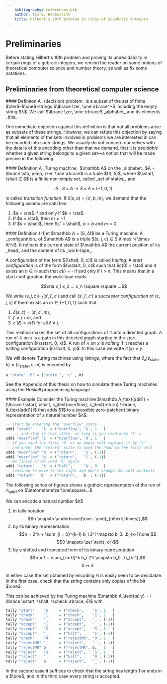 ```yaml
---
    bibliography: references.bib
    author: Tim B. Herbstrith
    title: Hilbert's 10th problem in rings of algebraic integers
---
```


$\newcommand{\sta}{\mathtt §} \newcommand{\emp}{\square} \newcommand{\zer}{\mathtt 0} \newcommand{\one}{\mathtt 1} \newcommand{\sstart}{s_{\text{start}}} \newcommand{\shalt}{s_{\text{halt}}} \newcommand{\scheck}{s_{\text{check}}}$

# Preliminaries

Before stating Hilbert's 10th problem and proving its undecidability in certain rings of algebraic integers, we remind the reader on some notions of theoretical computer science and number theory, as well as fix some notations.

## Preliminaries from theoretical computer science

<div class="Definition">
#### Definiton
A _(decision) problem_ is a subset of the set of finite $\zer$-$\one$-strings $\lbrace \zer, \one \rbrace^*$ including the empty string $λ$. We call $\lbrace \zer, \one \rbrace$ _alphabet_ and its elements _bits._
</div>

One immediate objection against this definition is that not all problems arise as subsets of these strings.
However, we can refute this objection by saying that all elements of the sets involved in problems we are interested in can be encoded into such strings.
We usually do not concern our selves with the details of this encoding other than that we demand, that it is _decidable_ whether a given string belongs to a given set—a notion that will be made precise in the following.

<div class="Definition">
#### Definition
A _Turing machine_ $\mathbb A$ on the _alphabet_ $A =  \lbrace \sta, \emp, \zer, \one \rbrace$ is a tuple $(S, δ)$, where $\sstart, \shalt ∈ S$ is a finite non-empty set, called _set of states_, and

$$δ: S \times A \to S \times A \times \lbrace -1, 0, 1 \rbrace$$

is called _transition function_. If $δ(s, a) = (s', b, m)$, we demand that the following axioms are satisfied.

1. $a = \sta$ if and only if $b = \sta$.
2. If $a = \sta$, then $m ≠ -1$.
3. If $s = \shalt$, then $s' = \shalt$, $a = b$ and $m = 0$.
</div>

<div class="Definition">
#### Definition
(-1)et $\mathbb A = (S, δ)$ be a Turing machine. A _configuration_ of $\mathbb A$ is a triple $(s, j, c) ∈ S \times ℕ \times A^ℕ$. It reflects the current state of $\mathbb A$ the current position of its _head_ and the content of its _work-tape_.

A configuration of the form $(\shalt, 0, c)$ is called _halting_.
A _start configuration_ is of the form $(\sstart, 0, c)$ such that $c(0) = \sta$ and it exists an $n ∈ ℕ$ such that $c(i) = \square$ if and only if $i > n$.
This means that in a start configuration the work-tape reads

$$\sta x_1 x_2 … x_n \square \square …$$

We write $(s, j, c) \vdash_1 (s', j', c')$ and call $(s', j', c')$ a _successor configuration_ of $(s, j, c)$ if there exists an $m ∈ \lbrace -1, 0, 1 \rbrace$ such that

1. $δ(s, c) = (s', c', m)$,
2. $j' = j + m$, and
3. $c'(ℓ) = c(ℓ)$ for all $ℓ ≠ j$.

This relation makes the set of all configurations of $\mathbb A$ into a directed graph. A _run_ of $\mathbb A$ on $x$ is a path in this directed graph starting in the start configuration $(\sstart, 0, x)$.
A run of $\mathbb A$ on $x$ is _halting_ if it reaches a halting configuration $(\shalt, 0, y)$.
In this case we write $\mathbb A (x) = y$.
</div>

We will denote Turing machines using listings, where the fact that $δ_\text{a} (s_\text{state}, b) = (s_\text{state'}, c, m)$ is encoded by

``` haskell
a "state" 'b' = ("state'", 'c' , m)
```

See the Appendix of this thesis on how to simulate these Turing machines using the _Haskell_ programming language.

<div class="Example">
#### Example
Consider the Turing machine $\mathbb A_\text{add1} = (\lbrace \sstart, \shalt, s_\text{overflow}, s_\text{return} \rbrace, δ_\text{add1})$ that adds $1$ to a (possible zero-patched) binary representation of a natural number $n$.


``` haskell
-- start by entering the "overflow" state ...
add1 "start"    '§' = ("overflow", '§', 1   )
-- ... and stay in this state, as long as you read only '1'-s
add1 "overflow" '1' = ("overflow", '0', 1   )
-- if you read the first '0' or an empty cell replace it by '1'
-- and enter the "return" state to move the head to the first cell
add1 "overflow" '0' = ("return",   '1', (-1))
add1 "overflow" '□' = ("return",   '1', (-1))
-- we finish if we read '§' again
add1 "return"   '§' = ("halt",     '§', 0   )
-- continue to move to the right and don't change the cell contents
add1 "return"   b   = ("return",   b  , (-1))

```

The following series of figures shows a grahpic representation of the run of $\mathbb A_\text{add1}$ on $\sta\one\one\zer\one\square…$
</div>

<div class="Example">
We can encode a natural number $n$

1. in tally notation
   $$n \mapsto \underbrace{\one…\one}_{n\text{-times}},$$
2. by its binary representation
   $$n = 2^k + \sum_{i = 0}^{k-1} b_i 2^i \mapsto b_0…b_{k-1}\one,$$
   $$0 \mapsto \zer \text{, or}$$
3. by a shifted and truncated form of its binary representation
   $$n = 1 + \sum_{i = 0}^k b_i 2^i \mapsto b_0…b_{k-1},$$
   $$0 \mapsto λ$$

In either case the set obtained by encoding $ℕ$ is easily seen to be decidable. In the first case, check that the string contains only copies of the bit $\one$:

This can be achieved by the Turing machine $\mathbb A_\text{tally} = ( \lbrace \sstart, \shalt, \scheck \rbrace, δ)$ with

``` haskell
tally "start"    'S'    = ("check",    'S', 1   )
tally "check"    '1'    = ("check",    '1', 1   )
tally "check"    '_'    = ("accept",   '_', (-1))
tally "accept"   '1'    = ("accept",   '_', (-1))
tally "accept"   'S'    = ("accept",   'S', 1   )
tally "accept"   '_'    = ("halt",     '1', (-1))
tally "check"    '0'    = ("rejectMR", '0', 1   )
tally "rejectMR" '_'    = ("reject",   '_', (-1))
tally "rejectMR" b      = ("rejectMR", b,   1   )
tally "reject"   'S'    = ("reject",   'S', 1   )
tally "reject"   '_'    = ("halt",     '0', (-1))
tally "reject"   b      = ("reject",   '_', (-1))
```

In the second case it suffices to check that the string has length $1$ or ends in a $\one$, and in the third case every string is accepted.
</div>

